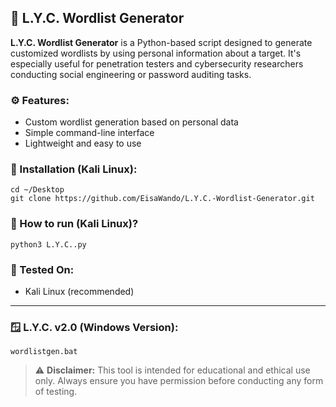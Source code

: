 ## 🔐 L.Y.C. Wordlist Generator

**L.Y.C. Wordlist Generator** is a Python-based script designed to generate customized wordlists by using personal information about a target. It's especially useful for penetration testers and cybersecurity researchers conducting social engineering or password auditing tasks.

### ⚙️ Features:

* Custom wordlist generation based on personal data
* Simple command-line interface
* Lightweight and easy to use

### 🚀 Installation (Kali Linux):

```
cd ~/Desktop
git clone https://github.com/EisaWando/L.Y.C.-Wordlist-Generator.git
```

### 🏃 How to run (Kali Linux)? 

```
python3 L.Y.C..py
```

### 🧪 Tested On:

* Kali Linux (recommended)


-----------------------------------------------------------------------------------------------------------------------------------------------------------------------------


### 🪟 L.Y.C. v2.0 (Windows Version): 

```
wordlistgen.bat
```


> ⚠️ **Disclaimer:** This tool is intended for educational and ethical use only. Always ensure you have permission before conducting any form of testing.
